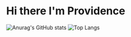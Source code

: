 # Hi there I'm Providence
![Anurag's GitHub stats](https://github-readme-stats.vercel.app/api?username=directlypro&show_icons=true&theme=white)
![Top Langs](https://github-readme-stats.vercel.app/api/top-langs/?username=directltpro&layout=compact)
